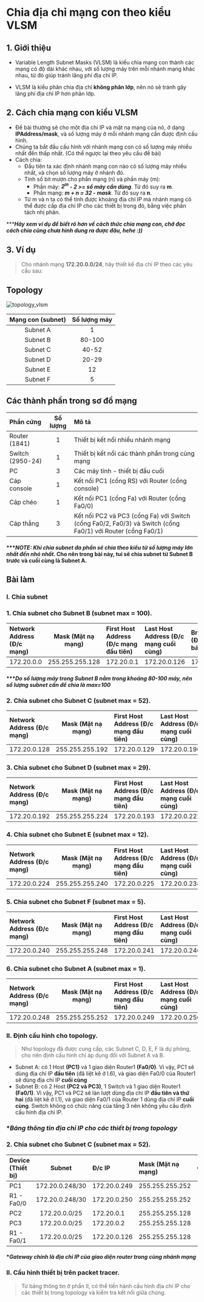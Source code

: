# **Chia địa chỉ mạng con theo kiểu VLSM**
## **1**. Giới thiệu
- Variable Length Subnet Masks (VLSM) là kiểu chia mạng con thành các mạng có độ dài khác nhau, với số lượng máy trên mỗi nhánh mạng khác nhau, từ đó giúp tránh lãng phí địa chỉ IP.

- VLSM là kiểu phân chia địa chỉ **không phân lớp**, nên nó sẽ tránh gây lãng phí địa chỉ IP hơn phân lớp.

## **2**. Cách chia mạng con kiểu VLSM
- Đề bài thường sẽ cho một địa chỉ IP và mặt nạ mạng của nó, ở dạng **IPAddress/mask**, và số lượng máy ở mỗi nhánh mạng cần được định cấu hình.
- Chúng ta bắt đầu cấu hình với nhánh mạng con có số lượng máy nhiều nhất đến thấp nhất. (Có thể ngược lại theo yêu cầu đề bài)
- Cách chia:
  - Đầu tiên ta xác định nhánh mạng con nào có số lượng máy nhiều nhất, và chọn số lượng máy ở nhánh đó.
  - Tính số bit mượn cho phần mạng (n) và phần máy (m):
    - Phần máy: ***$2^m$ - 2 >= số máy cần dùng***. Từ đó suy ra **m**.
    - Phần mạng: ***m + n = 32 - mask***. Từ đó suy ra **n**.
  - Từ m và n ta có thể tính được khoảng địa chỉ IP mà nhánh mạng có thể được cấp địa chỉ IP cho các thiết bị trong đó, bằng việc phân tách nhị phân.

***\***Hãy xem ví dụ để biết rõ hơn về cách thức chia mạng con, chớ đọc cách chia cũng chưa hình dung ra được đâu, hehe :))***
## **3**. Ví dụ
>Cho nhánh mạng **172.20.0.0/24**, hãy thiết kế địa chỉ IP theo các yêu cầu sau:

## **Topology**
![topology_vlsm](https://user-images.githubusercontent.com/93761311/236967633-9b3602bf-92a1-4fcb-97ea-8d0979bdbf2f.png)

|Mạng con (subnet) | Số lượng máy |
|:----------------:|:------------:|
|Subnet A          |1             |
|Subnet B          |80-100        |
|Subnet C          |40-52         |
|Subnet D          |20-29         |
|Subnet E          |12            |
|Subnet F          |5             |


## **Các thành phần trong sơ đồ mạng**
| Phần cứng         | Số lượng  | Mô tả                             |
| :------------     |:---------:| :-----                            |
| Router (1841)     | 1         |Thiết bị kết nối nhiều nhánh mạng  |
| Switch (2950-24)  | 1         |Thiết bị kết nối các thành phần trong cùng mạng|
| PC                | 3         |Các máy tính - thiết bị đầu cuối   |
| Cáp console       |1          |Kết nối PC1 (cổng RS) với Router (cổng console)|
| Cáp chéo          |1          |Kết nối PC1 (cổng Fa) với Router (cổng Fa0/0) |
| Cáp thẳng         |3          |Kết nối PC2 và PC3 (cổng Fa) với Switch (cổng Fa0/2, Fa0/3) và Switch (cổng Fa0/1) với Router (cổng Fa0/1)  |

#### ****NOTE: Khi chia subnet đa phần sẽ chia theo kiểu từ số lượng máy lớn nhất đến nhỏ nhất*. Cho nên trong bài này, tui sẽ chia subnet từ Subnet B trước và cuối cùng là Subnet A.

## **Bài làm**
### **I. Chia subnet**
### **1. Chia subnet cho Subnet B (subnet max = 100).**
| Network Address (Đ/c mạng)         | Mask (Mặt nạ mạng)  | First Host Address (Đ/c mạng đầu tiên)| Last Host Address (Đ/c mạng cuối cùng)|Broadcast (Đ/c quảng bá)|
| :------------     |:---------:| :-----                            |:---------|:-----
| 172.20.0.0| 255.255.255.128 |172.20.0.1|172.20.0.126|172.20.0.127|
#### ****Do số lượng máy trong Subnet B nằm trong khoảng 80-100 máy, nên số lượng subnet cần để chia là max=100*
### **2. Chia subnet cho Subnet C (subnet max = 52).**
| Network Address (Đ/c mạng)         | Mask (Mặt nạ mạng)  | First Host Address (Đ/c mạng đầu tiên)| Last Host Address (Đ/c mạng cuối cùng)|Broadcast (Đ/c quảng bá)|
| :------------     |:---------:| :-----                            |:---------|:-----
| 172.20.0.128| 255.255.255.192 |172.20.0.129|172.20.0.190|172.20.0.191|
### **3. Chia subnet cho Subnet D (subnet max = 29).**
| Network Address (Đ/c mạng)         | Mask (Mặt nạ mạng)  | First Host Address (Đ/c mạng đầu tiên)| Last Host Address (Đ/c mạng cuối cùng)|Broadcast (Đ/c quảng bá)|
| :------------     |:---------:| :-----                            |:---------|:-----
| 172.20.0.192| 255.255.255.224 |172.20.0.193|172.20.0.222|172.20.0.223|
### **4. Chia subnet cho Subnet E (subnet max = 12).**
| Network Address (Đ/c mạng)         | Mask (Mặt nạ mạng)  | First Host Address (Đ/c mạng đầu tiên)| Last Host Address (Đ/c mạng cuối cùng)|Broadcast (Đ/c quảng bá)|
| :------------     |:---------:| :-----                            |:---------|:-----
| 172.20.0.224| 255.255.255.240 |172.20.0.225|172.20.0.238|172.20.0.239|
### **5. Chia subnet cho Subnet F (subnet max = 5).**
| Network Address (Đ/c mạng)         | Mask (Mặt nạ mạng)  | First Host Address (Đ/c mạng đầu tiên)| Last Host Address (Đ/c mạng cuối cùng)|Broadcast (Đ/c quảng bá)|
| :------------     |:---------:| :-----                            |:---------|:-----
| 172.20.0.240| 255.255.255.248 |172.20.0.241|172.20.0.246|172.20.0.247|
### **6. Chia subnet cho Subnet A (subnet max = 1).**
| Network Address (Đ/c mạng)         | Mask (Mặt nạ mạng)  | First Host Address (Đ/c mạng đầu tiên)| Last Host Address (Đ/c mạng cuối cùng)|Broadcast (Đ/c quảng bá)|
| :------------     |:---------:| :-----                            |:---------|:-----
| 172.20.0.248| 255.255.255.252 |172.20.0.249|172.20.0.250|172.20.0.251|
### **II. Định cấu hình cho topology.**
>Như topology đã được cung cấp, các Subnet C, D, E, F là dự phòng, cho nên định cấu hình chỉ áp dụng đối với Subnet A và B.

- Subnet A: có 1 Host **(PC1)** và 1 giao diện Router1 **(Fa0/0)**. Vì vậy, PC1 sẽ dùng địa chỉ IP **đầu tiên** (đã liệt kê ở I.6), và giao diện Fa0/0 của Router1 sẽ dùng địa chỉ IP **cuối cùng**
- Subnet B: có 2 Host **(PC2 và PC3)**, 1 Switch và 1 giao diện Router1 **(Fa0/1)**. Vì vậy, PC1 và PC2 sẽ làn lượt dùng địa chỉ IP **đầu tiên và thứ hai** (đã liệt kê ở I.1), và giao diện Fa0/1 của Router 1 dùng địa chỉ IP **cuối cùng**. Switch không có chức năng của tầng 3 nên không yêu cầu định cấu hình địa chỉ IP.
### **Bảng thông tin địa chỉ IP cho các thiết bị trong topology*

### **2. Chia subnet cho Subnet C (subnet max = 52).**
|Device (Thiết bị)|Subnet|Đ/c IP| Mask (Mặt nạ mạng)|Gateway|
| :------------     |:---------:| :-----                            |:---------|:-----
|PC1| 172.20.0.248/30 |172.20.0.249|255.255.255.252|172.20.0.250|
|R1 - Fa0/0| 172.20.0.248/30 |172.20.0.250|255.255.255.252|172.20.0.250|
|PC2| 172.20.0.0/25 |172.20.0.1|255.255.255.128|172.20.0.126|
|PC3| 172.20.0.0/25 |172.20.0.2|255.255.255.128|172.20.0.126|
|R1 - Fa0/1| 172.20.0.0/25 |172.20.0.126|255.255.255.128|172.20.0.126|
#### **Gateway chính là địa chỉ IP của giao diện router trong cùng nhánh mạng*

### **II. Cấu hình thiết bị trên packet tracer.**
>Từ bảng thông tin ở phần II, có thể tiến hành cấu hình địa chỉ IP cho các thiết bị trong topology và kiểm tra kết nối giữa chúng.